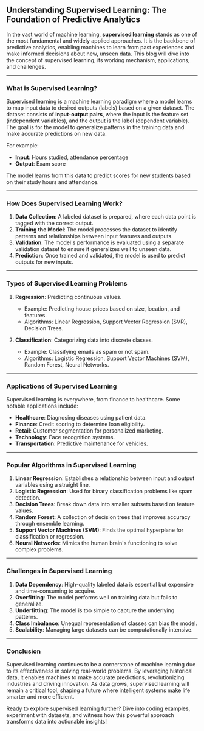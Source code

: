 ## Understanding Supervised Learning: The Foundation of Predictive Analytics

In the vast world of machine learning, **supervised learning** stands as one of the most fundamental and widely applied approaches. It is the backbone of predictive analytics, enabling machines to learn from past experiences and make informed decisions about new, unseen data. This blog will dive into the concept of supervised learning, its working mechanism, applications, and challenges.

---

### What is Supervised Learning?

Supervised learning is a machine learning paradigm where a model learns to map input data to desired outputs (labels) based on a given dataset. The dataset consists of **input-output pairs**, where the input is the feature set (independent variables), and the output is the label (dependent variable). The goal is for the model to generalize patterns in the training data and make accurate predictions on new data.

For example:
- **Input**: Hours studied, attendance percentage
- **Output**: Exam score

The model learns from this data to predict scores for new students based on their study hours and attendance.

---

### How Does Supervised Learning Work?

1. **Data Collection**: A labeled dataset is prepared, where each data point is tagged with the correct output.
2. **Training the Model**: The model processes the dataset to identify patterns and relationships between input features and outputs.
3. **Validation**: The model's performance is evaluated using a separate validation dataset to ensure it generalizes well to unseen data.
4. **Prediction**: Once trained and validated, the model is used to predict outputs for new inputs.

---

### Types of Supervised Learning Problems

1. **Regression**: Predicting continuous values.
   - Example: Predicting house prices based on size, location, and features.
   - Algorithms: Linear Regression, Support Vector Regression (SVR), Decision Trees.

2. **Classification**: Categorizing data into discrete classes.
   - Example: Classifying emails as spam or not spam.
   - Algorithms: Logistic Regression, Support Vector Machines (SVM), Random Forest, Neural Networks.

---

### Applications of Supervised Learning

Supervised learning is everywhere, from finance to healthcare. Some notable applications include:

- **Healthcare**: Diagnosing diseases using patient data.
- **Finance**: Credit scoring to determine loan eligibility.
- **Retail**: Customer segmentation for personalized marketing.
- **Technology**: Face recognition systems.
- **Transportation**: Predictive maintenance for vehicles.

---

### Popular Algorithms in Supervised Learning

1. **Linear Regression**: Establishes a relationship between input and output variables using a straight line.
2. **Logistic Regression**: Used for binary classification problems like spam detection.
3. **Decision Trees**: Break down data into smaller subsets based on feature values.
4. **Random Forest**: A collection of decision trees that improves accuracy through ensemble learning.
5. **Support Vector Machines (SVM)**: Finds the optimal hyperplane for classification or regression.
6. **Neural Networks**: Mimics the human brain's functioning to solve complex problems.

---

### Challenges in Supervised Learning

1. **Data Dependency**: High-quality labeled data is essential but expensive and time-consuming to acquire.
2. **Overfitting**: The model performs well on training data but fails to generalize.
3. **Underfitting**: The model is too simple to capture the underlying patterns.
4. **Class Imbalance**: Unequal representation of classes can bias the model.
5. **Scalability**: Managing large datasets can be computationally intensive.

---

### Conclusion

Supervised learning continues to be a cornerstone of machine learning due to its effectiveness in solving real-world problems. By leveraging historical data, it enables machines to make accurate predictions, revolutionizing industries and driving innovation. As data grows, supervised learning will remain a critical tool, shaping a future where intelligent systems make life smarter and more efficient.

Ready to explore supervised learning further? Dive into coding examples, experiment with datasets, and witness how this powerful approach transforms data into actionable insights!